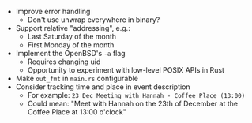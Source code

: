 * Improve error handling
    * Don't use unwrap everywhere in binary?
* Support relative "addressing", e.g.:
    * Last Saturday of the month
    * First Monday of the month
* Implement the OpenBSD's `-a` flag
    * Requires changing uid
    * Opportunity to experiment with low-level POSIX APIs in Rust
* Make `out_fmt` in `main.rs` configurable
* Consider tracking time and place in event description
    * For example: `23 Dec Meeting with Hannah - Coffee Place (13:00)`
    * Could mean: "Meet with Hannah on the 23th of December at the Coffee Place at 13:00 o'clock"
